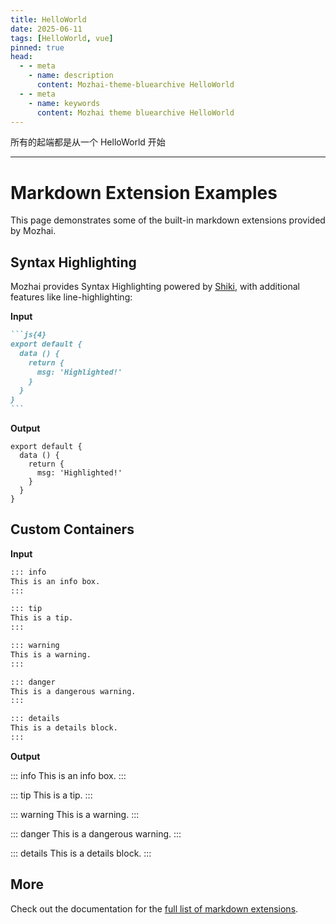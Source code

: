```yaml
---
title: HelloWorld
date: 2025-06-11
tags: [HelloWorld, vue]
pinned: true
head:
  - - meta
    - name: description
      content: Mozhai-theme-bluearchive HelloWorld
  - - meta
    - name: keywords
      content: Mozhai theme bluearchive HelloWorld
---
```

所有的起端都是从一个 HelloWorld 开始

---

# Markdown Extension Examples

This page demonstrates some of the built-in markdown extensions provided by Mozhai.

## Syntax Highlighting

Mozhai provides Syntax Highlighting powered by [Shiki](https://github.com/shikijs/shiki), with additional features like line-highlighting:

**Input**

````md
```js{4}
export default {
  data () {
    return {
      msg: 'Highlighted!'
    }
  }
}
```
````

**Output**

```js{4}
export default {
  data () {
    return {
      msg: 'Highlighted!'
    }
  }
}
```

## Custom Containers

**Input**

```md
::: info
This is an info box.
:::

::: tip
This is a tip.
:::

::: warning
This is a warning.
:::

::: danger
This is a dangerous warning.
:::

::: details
This is a details block.
:::
```

**Output**

::: info
This is an info box.
:::

::: tip
This is a tip.
:::

::: warning
This is a warning.
:::

::: danger
This is a dangerous warning.
:::

::: details
This is a details block.
:::

## More

Check out the documentation for the [full list of markdown extensions](https://vitepress.dev/guide/markdown).
